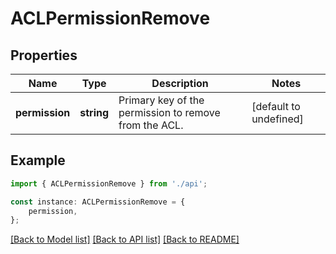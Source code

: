 # ACLPermissionRemove


## Properties

Name | Type | Description | Notes
------------ | ------------- | ------------- | -------------
**permission** | **string** | Primary key of the permission to remove from the ACL. | [default to undefined]

## Example

```typescript
import { ACLPermissionRemove } from './api';

const instance: ACLPermissionRemove = {
    permission,
};
```

[[Back to Model list]](../README.md#documentation-for-models) [[Back to API list]](../README.md#documentation-for-api-endpoints) [[Back to README]](../README.md)
